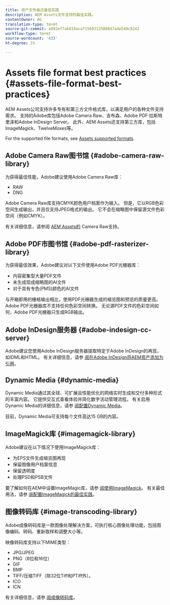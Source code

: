 ```yaml
---
title: 资产文件格式最佳实践
description: AEM Assets文件支持的最佳实践。
contentOwner: AG
translation-type: tm+mt
source-git-commit: a892ef7ab018aca715693125808d7ade540c8242
workflow-type: tm+mt
source-wordcount: '433'
ht-degree: 1%

---
```



# Assets file format best practices {#assets-file-format-best-practices}

AEM Assets公司支持许多专有和第三方文件格式库，以满足用户的各种文件支持需求。 支持的Adobe库包括Adobe Camera Raw、吉布森、Adobe PDF·拉斯特里泽和Adobe InDesign Server。 此外，AEM Assets还支持第三方库，包括ImageMagick、TwelveMoxes等。

For the supported file formats, see [Assets supported formats](assets-formats.md).

## Adobe Camera Raw图书馆 {#adobe-camera-raw-library}

为获得最佳性能，Adobe建议使用Adobe Camera Raw库：

* RAW
* DNG

Adobe Camera Raw库支持CMYK颜色用户档案作为输入。 但是，它以RGB色彩空间生成输出，并且仅支持JPEG格式的输出。 它不会在缩略图中保留源文件色彩空间（例如CMYK）。

有关详细信息，请参阅 [AEM Assets的](camera-raw.md) Camera Raw支持。

## Adobe PDF市图书馆 {#adobe-pdf-rasterizer-library}

为获得最佳效果，Adobe建议对以下文件使用Adobe PDF光栅器库：

* 内容密集型大量PDF文件
* 未生成现成缩略图的AI文件
* 对于具有专色(PMS)颜色的AI文件

与开箱即用的栅格输出相比，使用PDF光栅器生成的缩览图和预览的质量更高。 Adobe PDF光栅器库不支持任何色彩空间转换。 无论源PDF文件的色彩空间如何，Adobe PDF光栅器只生成RGB输出。

## Adobe InDesign服务器 {#adobe-indesign-cc-server}

Adobe建议您使用Adobe InDesign服务器提取特定于Adobe InDesign的再现，如IDML和HTML。 有关详细信息，请参 [阅在Adobe InDesign将AEM资产添加为引用](managing-linked-subassets.md#add-aem-assets-as-references-in-adobe-indesign)。

## Dynamic Media  {#dynamic-media}

Dynamic Media通过其全球、可扩展且性能优化的网络实时生成和交付多种形式的丰富内容。 它提供交互式查看体验并简化数字活动管理流程。 有关启用Dynamic Media的详细信息，请参 [阅配置Dynamic Media](config-dynamic.md)。

目前，Dynamic Media可支持每个文件高达15 GB的内容。

## ImageMagick库 {#imagemagick-library}

Adobe建议在以下情况下使用ImageMagick库：

* 为EPS文件生成缩览图再现
* 保留图像用户档案信息
* 保留透明度
* 处理PSD和PSB文件

要了解如何在AEM中设置ImageMagic库，请参 [阅使用ImageMagick](media-handlers.md#an-example-using-imagemagick)。 有关最佳用法，请参 [阅配置ImageMagick的最佳实践](best-practices-for-imagemagick.md)。

## 图像转码库 {#image-transcoding-library}

Adobe成像转码库是一款图像处理解决方案，可执行核心图像处理功能，包括图像编码、转码、重新取样和调整大小等。

映像转码库支持以下MIME类型：

* JPG/JPEG
* PNG（8位和16位）
* GIF
* BMP
* TIFF/压缩TIFF（除32位Tiff和PTiff外）。
* ICO
* ICN

有关详细信息，请参 [阅成像转码库](imaging-transcoding-library.md)。
